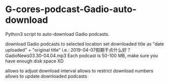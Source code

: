 # G-cores-podcast-Gadio-auto-download
Python3 script to auto-download Gadio podcasts.

download Gadio podcasts to selected location
set downloaded title as "date uploaded" + "original title"
i.e.: 2019-04-07假期干点什么好？GadioNews03.30-04.04.mp3
Each podcast is 50-100 MB, make sure you have enough disk space XD

allows to adjust download interval
allows to restrict download numbers
allows to update downloaded podcasts 
